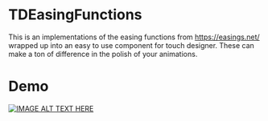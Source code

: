 # TDEasingFunctions

This is an implementations of the easing functions from https://easings.net/ wrapped up into an easy to use component for touch designer. These can make a ton of difference in the polish of your animations.

# Demo

[![IMAGE ALT TEXT HERE](https://img.youtube.com/vi/4ZsGyJEK1eU/0.jpg)](https://www.youtube.com/watch?v=4ZsGyJEK1eU)
